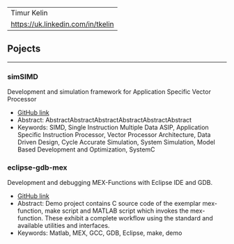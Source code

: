 |              |
|:-------------|
| Timur Kelin |
| <https://uk.linkedin.com/in/tkelin> |


Pojects
-------------------
***

### simSIMD
Development and simulation framework for Application Specific Vector Processor
- [GitHub link](https://github.com/timurkelin/simsimd)
- Abstract: 
AbstractAbstractAbstractAbstractAbstractAbstract
- Keywords:
SIMD, Single Instruction Multiple Data ASIP, Application Specific Instruction Processor, Vector Processor Architecture, Data Driven Design, Cycle Accurate Simulation, System Simulation, Model Based Development and Optimization, SystemC

### eclipse-gdb-mex
Development and debugging MEX-Functions with Eclipse IDE and GDB. 
- [GitHub link](https://github.com/timurkelin/eclipse-gdb-mex)
- Abstract:
Demo project contains C source code of the exemplar mex-function, make script and MATLAB script which invokes the mex-function. These exhibit a complete workflow using the standard and available utilities and interfaces.
- Keywords:
Matlab, MEX, GCC, GDB, Eclipse, make, demo
